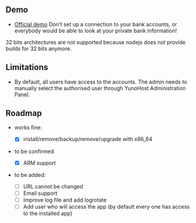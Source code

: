 ## Demo

* [Official demo](https://kresus.org/en/demo.html) Don't set up a connection to your bank accounts, or everybody would be able to look at your private bank information!

32 bits architectures are not supported because nodejs does not provide builds for 32 bits anymore.

## Limitations

* By default, all users have access to the accounts. The admin needs to manually select the authorised user through YunoHost Administration Panel.

## Roadmap

* works fine:

  * [x] install/remove/backup/remove/upgrade with x86_64

* to be confirmed
  * [x] ARM support

* to be added:
  * [ ] URL cannot be changed
  * [ ] Email support
  * [ ] Improve log file and add logrotate
  * [ ] Add user who will access the app (by default every one has access to the installed app)
